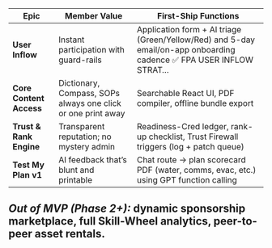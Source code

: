 |Epic|Member Value|First-Ship Functions|
|---|---|---|
|**User Inflow**|Instant participation with guard-rails|Application form + AI triage (Green/Yellow/Red) and 5-day email/on-app onboarding cadence ✅ FPA USER INFLOW STRAT…|
|**Core Content Access**|Dictionary, Compass, SOPs always one click or one print away|Searchable React UI, PDF compiler, offline bundle export|
|**Trust & Rank Engine**|Transparent reputation; no mystery admin|Readiness-Cred ledger, rank-up checklist, Trust Firewall triggers (log + patch queue)|
|**Test My Plan v1**|AI feedback that’s blunt and printable|Chat route → plan scorecard PDF (water, comms, evac, etc.) using GPT function calling|  
_Out of MVP (Phase 2+):_ dynamic sponsorship marketplace, full Skill-Wheel analytics, peer-to-peer asset rentals.  
---
